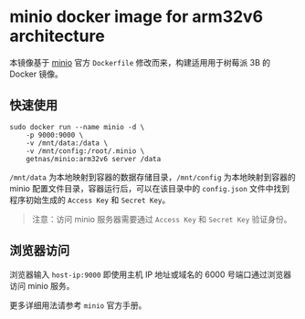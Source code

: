 # minio docker image for arm32v6 architecture

本镜像基于 [minio](https://github.com/minio/minio) 官方 `Dockerfile` 修改而来，构建适用用于树莓派 3B 的 Docker 镜像。

## 快速使用

```shell
sudo docker run --name minio -d \
    -p 9000:9000 \
    -v /mnt/data:/data \
    -v /mnt/config:/root/.minio \
    getnas/minio:arm32v6 server /data
```

`/mnt/data` 为本地映射到容器的数据存储目录，`/mnt/config` 为本地映射到容器的 minio 配置文件目录，容器运行后，可以在该目录中的 `config.json` 文件中找到程序初始生成的 `Access Key` 和 `Secret Key`。

> 注意：访问 minio 服务器需要通过 `Access Key` 和 `Secret Key` 验证身份。

## 浏览器访问

浏览器输入 `host-ip:9000` 即使用主机 IP 地址或域名的 6000 号端口通过浏览器访问 minio 服务。

更多详细用法请参考 `minio` 官方手册。